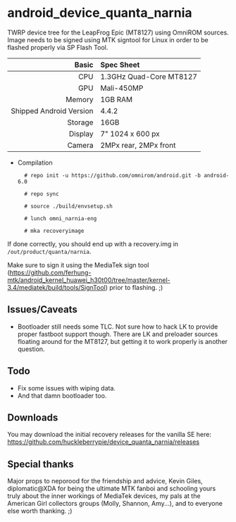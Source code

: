 android_device_quanta_narnia
==============

TWRP device tree for the LeapFrog Epic (MT8127) using OmniROM sources. Image needs to be signed using MTK signtool for Linux in order to be flashed properly via SP Flash Tool.

Basic   | Spec Sheet
-------:|:-------------------------
CPU     | 1.3GHz Quad-Core MT8127
GPU     | Mali-450MP
Memory  | 1GB RAM
Shipped Android Version | 4.4.2
Storage | 16GB
Display | 7" 1024 x 600 px
Camera  | 2MPx rear, 2MPx front

* Compilation

        # repo init -u https://github.com/omnirom/android.git -b android-6.0
        
        # repo sync
        
        # source ./build/envsetup.sh

        # lunch omni_narnia-eng

        # mka recoveryimage
        
If done correctly, you should end up with a recovery.img in `/out/product/quanta/narnia`.

Make sure to sign it using the MediaTek sign tool (https://github.com/ferhung-mtk/android_kernel_huawei_h30t00/tree/master/kernel-3.4/mediatek/build/tools/SignTool) prior to flashing. ;)

## Issues/Caveats
* Bootloader still needs some TLC. Not sure how to hack LK to provide proper fastboot support though. There are LK and preloader sources floating around for the MT8127, but getting it to work properly is another question.

## Todo
* Fix some issues with wiping data.
* And that damn bootloader too.

## Downloads
You may download the initial recovery releases for the vanilla SE here: https://github.com/huckleberrypie/device_quanta_narnia/releases

## Special thanks
Major props to neporood for the friendship and advice, Kevin Giles, diplomatic@XDA for being the ultimate MTK fanboi and schooling yours truly about the inner workings of MediaTek devices, my pals at the American Girl collectors groups (Molly, Shannon, Amy...), and to everyone else worth thanking. ;)
